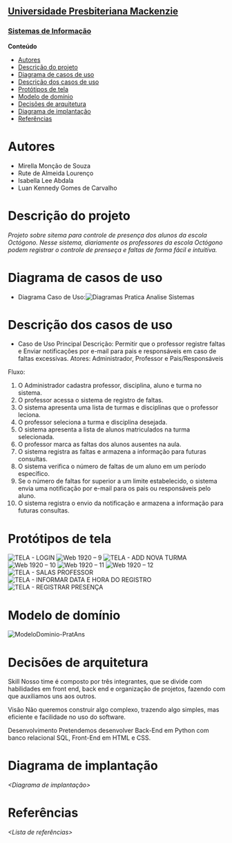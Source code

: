 <h2><a href= "https://www.mackenzie.br">Universidade Presbiteriana Mackenzie</a></h2>
<h3><a href= "https://www.mackenzie.br/graduacao/sao-paulo-higienopolis/sistemas-de-informacao">Sistemas de Informação</a></h3>



**Conteúdo**

- [Autores](#autores)
- [Descrição do projeto](#descrição-do-projeto)
- [Diagrama de casos de uso](#diagrama-de-casos-de-uso)
- [Descrição dos casos de uso](#descrição-dos-casos-de-uso)
- [Protótipos de tela](#protótipos-de-tela)
- [Modelo de domínio](#modelo-de-domínio)
- [Decisões de arquitetura](#decisões-de-arquitetura)
- [Diagrama de implantação](#diagrama-de-implantação)
- [Referências](#referências)


# Autores

* Mirella Monção de Souza
* Rute de Almeida Lourenço
* Isabella Lee Abdala
* Luan Kennedy Gomes de Carvalho


# Descrição do projeto

*Projeto sobre sitema para controle de presença dos alunos da escola Octógono.*
*Nesse sistema, diariamente os professores da escola Octógono podem registrar o controle de prenseça e faltas de forma fácil e intuitiva.*


# Diagrama de casos de uso


* Diagrama Caso de Uso:![Diagramas Pratica Analise Sistemas](https://user-images.githubusercontent.com/88807596/235549665-6e07ab33-450f-4cfb-8d7c-a00da86e04c5.jpeg)


# Descrição dos casos de uso

* Caso de Uso Principal
Descrição: Permitir que o professor registre faltas e Enviar notificações por e-mail para pais e responsáveis em caso de faltas excessivas.
Atores: Administrador, Professor e Pais/Responsáveis

Fluxo: 
1. O Administrador cadastra professor, disciplina, aluno e turma no sistema.
2. O professor acessa o sistema de registro de faltas.
3. O sistema apresenta uma lista de turmas e disciplinas que o professor leciona.
4. O professor seleciona a turma e disciplina desejada.
5. O sistema apresenta a lista de alunos matriculados na turma selecionada.
6. O professor marca as faltas dos alunos ausentes na aula.
7. O sistema registra as faltas e armazena a informação para futuras consultas.
8. O sistema verifica o número de faltas de um aluno em um período específico.
9. Se o número de faltas for superior a um limite estabelecido, o sistema envia uma notificação por e-mail para os pais ou responsáveis pelo aluno.
10. O sistema registra o envio da notificação e armazena a informação para futuras consultas.


# Protótipos de tela
![TELA - LOGIN](https://user-images.githubusercontent.com/88807596/219998781-8097e83b-0637-4f4f-a232-a27b40e5c23e.jpg)
![Web 1920 – 9](https://user-images.githubusercontent.com/88807596/235555557-75c155b9-ee13-4056-89e1-aae97abc0034.jpg)
![TELA - ADD NOVA TURMA](https://user-images.githubusercontent.com/88807596/235555568-f2fcd317-567a-45d5-a973-117436faa4ac.jpg)
![Web 1920 – 10](https://user-images.githubusercontent.com/88807596/235555574-fc101482-4ab1-49c0-8745-50e618a88117.jpg)
![Web 1920 – 11](https://user-images.githubusercontent.com/88807596/235555580-2829f204-a2fe-4a76-8a6d-4a089d0ed990.jpg)
![Web 1920 – 12](https://user-images.githubusercontent.com/88807596/235555590-606bdae8-4e4f-4ce5-8a87-2f3800da8cca.jpg)
![TELA - SALAS PROFESSOR](https://user-images.githubusercontent.com/88807596/219998789-fa3e580d-4559-4437-8ba1-ab976d827a8e.jpg)
![TELA - INFORMAR DATA E HORA DO REGISTRO](https://user-images.githubusercontent.com/88807596/222939093-d73e9d50-4b23-49fc-95eb-ca152d082566.png)
![TELA - REGISTRAR PRESENÇA](https://user-images.githubusercontent.com/88807596/222939104-70efa4cc-1a20-401f-8863-1158135adf54.png)



# Modelo de domínio

![ModeloDominio-PratAns](https://user-images.githubusercontent.com/88807596/236650065-0add8548-9ea3-40ce-ac96-5c18234ed634.jpeg)



# Decisões de arquitetura

Skill
Nosso time é composto por três integrantes, que se divide com habilidades em front end, back end e organização de projetos, fazendo com que auxiliamos uns aos outros. 

Visão
Não queremos construir algo complexo, trazendo algo simples, mas eficiente e facilidade no uso do software.

Desenvolvimento
Pretendemos desenvolver Back-End em Python com banco relacional SQL, Front-End em HTML e CSS.

# Diagrama de implantação

*&lt;Diagrama de implantação&gt;*

# Referências

*&lt;Lista de referências&gt;*
